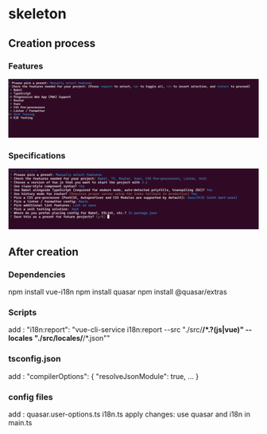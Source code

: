 # skeleton

## Creation process

### Features

![features](src/assets/images/features.png)

### Specifications

![Specifications](src/assets/images/specifications.png)

## After creation

### Dependencies

npm install vue-i18n
npm install quasar
npm install @quasar/extras

### Scripts

add : "i18n:report": "vue-cli-service i18n:report --src \"./src/**/\*.?(js|vue)\" --locales \"./src/locales/**/\*.json\""

### tsconfig.json

add : "compilerOptions": {
"resolveJsonModule": true,
...
}

### config files

add : quasar.user-options.ts
i18n.ts
apply changes: use quasar and i18n in main.ts

